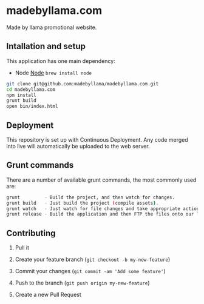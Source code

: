 # madebyllama.com
Made by llama promotional website.

## Intallation and setup
This application has one main dependency:

* Node [Node](https://nodejs.org/en/) `brew install node`

```bash
git clone git@github.com:madebyllama/madebyllama.com.git
cd madebyllama.com
npm install
grunt build
open bin/index.html
```

## Deployment
This repository is set up with Continuous Deployment. Any code merged into live will automatically be uploaded to the web server.

## Grunt commands

There are a number of available grunt commands, the most commonly used are:

```bash
grunt         - Build the project, and then watch for changes.
grunt build   - Just build the project (compile assets).
grunt watch   - Just watch for file changes and take appropriate action.
grunt release - Build the application and then FTP the files onto our live server.
```

## Contributing

1. Pull it

2. Create your feature branch (`git checkout -b my-new-feature`)

3. Commit your changes (`git commit -am 'Add some feature'`)

4. Push to the branch (`git push origin my-new-feature`)

5. Create a new Pull Request